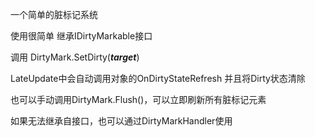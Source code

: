 一个简单的脏标记系统

使用很简单
继承IDirtyMarkable接口

调用
DirtyMark.SetDirty(_**target**_)

LateUpdate中会自动调用对象的OnDirtyStateRefresh
并且将Dirty状态清除

也可以手动调用DirtyMark.Flush()，可以立即刷新所有脏标记元素

如果无法继承自接口，也可以通过DirtyMarkHandler使用
